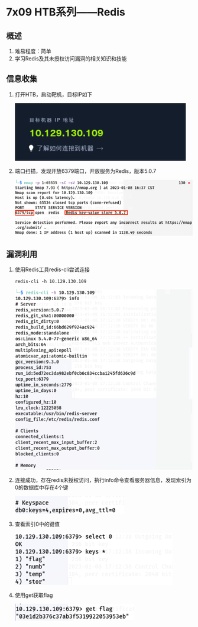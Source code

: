 # 7x09 HTB系列——Redis

## 概述

1. 难易程度：简单
2. 学习Redis及其未授权访问漏洞的相关知识和技能

## 信息收集

1. 打开HTB，启动靶机，目标IP如下

   ![1.png](img/HTB/Redis/1.png)

2. 端口扫描，发现开放6379端口，开放服务为Redis，版本5.0.7

   ![2.png](img/HTB/Redis/2.png)

## 漏洞利用

1. 使用Redis工具redis-cli尝试连接

   ```shell
   redis-cli -h 10.129.130.109
   ```

   ![3.png](img/HTB/Redis/3.png)

2. 连接成功，存在redis未授权访问，执行info命令查看服务器信息，发现索引为0的数据库中存在4个键

   ![4.png](img/HTB/Redis/4.png)

3. 查看索引0中的键值

   ![5.png](img/HTB/Redis/5.png)

4. 使用get获取flag

   ![6.png](img/HTB/Redis/6.png)
